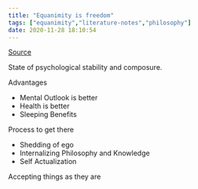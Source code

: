 ```yaml
---
title: "Equanimity is freedom"
tags: ["equanimity","literature-notes","philosophy"]
date: 2020-11-28 18:10:54
---
```


[Source](https://www.youtube.com/watch?v=PucCkMygwe0)

State of psychological stability and composure. 

Advantages
- Mental Outlook is better
- Health is better
- Sleeping Benefits

Process to get there
- Shedding of ego
- Internalizing Philosophy and Knowledge
- Self Actualization

Accepting things as they are
